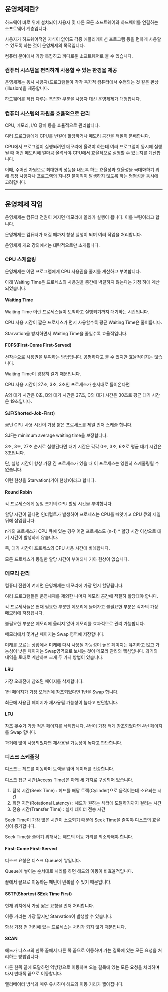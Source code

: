 ## 운영체제란?

하드웨어 바로 위에 설치되어 사용자 및 다른 모든 소프트웨어와 하드웨어를 연결하는 소프트웨어 계층입니다.

사용자가 하드웨어적인 지식이 없어도 각종 애플리케이션 프로그램 등을 편하게 사용할 수 있도록 하는 것이 운영체제의 목적입니다.

컴퓨터 분야에서 가장 복잡하고 까다로운 소프트웨어로 볼 수 있습니다.

### 컴퓨터 시스템을 편리하게 사용할 수 있는 환경을 제공

운영체제는 동시 사용자/프로그램들이 각각 독자적 컴퓨터에서 수행되는 것 같은 환상(illusion)을 제공합니다.

하드웨어를 직접 다루는 복잡한 부분을 사용자 대신 운영체제가 대행합니다.

### 컴퓨터 시스템의 자원을 효율적으로 관리

CPU, 메모리, I/O 장치 등을 효율적으로 관리합니다.

여러 프로그램에게 CPU를 번갈아 할당하거나 메모리 공간을 적절히 분배합니다.

CPU에서 프로그램이 실행되려면 메모리에 올려야 하는데 여러 프로그램이 동시에 실행될 때 어떤 메모리에 얼마큼 올려놔야 CPU에서 효율적으로 실행할 수 있는지를 계산합니다.

이때, 주어진 자원으로 최대한의 성능을 내도록 하는 효율성과 효율성을 극대화하기 위해 특정 사용자나 프로그램의 지나친 불이익이 발생하지 않도록 하는 형평성을 동시에 고려합니다.

---

## 운영체제 작업

운영체제는 컴퓨터 전원이 켜지면 메모리에 올라가 실행이 됩니다. 이를 부팅이라고 합니다.

운영체제는 컴퓨터가 꺼질 때까지 항상 실행이 되며 여러 작업을 처리합니다.

운영체제 개요 강의에서는 대략적으로만 소개됩니다.

### CPU 스케줄링

운영체제는 어떤 프로그램에게 CPU 사용권을 줄지를 계산하고 부여합니다.

아래 Waiting Time은 프로세스의 사용권을 중간에 박탈하지 않는다는 가정 하에 계산되었습니다.

#### Waiting Time

Waiting Time 이란 프로세스들이 도착하고 실행되기까지 대기하는 시간입니다.

CPU 사용 시간이 짧은 프로세스가 먼저 사용할수록 평균 Waiting Time은 줄어듭니다.

Starvation을 방지하면서 Waiting Time을 줄일수록 효율적입니다.

#### FCFS(First-Come First-Served)

선착순으로 사용권을 부여하는 방법입니다. 공평하다고 볼 수 있지만 효율적이지는 않습니다.

Waiting Time이 굉장히 길기 때문입니다.

CPU 사용 시간이 27초, 3초, 3초인 프로세스가 순서대로 들어온다면

A의 대기 시간은 0초, B의 대기 시간은 27초, C의 대기 시간은 30초로 평균 대기 시간은 19초입니다.

#### SJF(Shorted-Job-First)

금번 CPU 사용 시간이 가장 짧은 프로세스를 제일 먼저 스케줄 합니다.

SJF는 minimum average waiting time을 보장합니다.

3초, 3초, 27초 순서로 실행된다면 대기 시간은 각각 0초, 3초, 6초로 평균 대기 시간은 3초입니다.

단, 실행 시간이 항상 가장 긴 프로세스가 있을 때 이 프로세스는 영원히 스케줄링될 수 없습니다.

이런 현상을 Starvation(기아 현상)이라고 합니다.

#### Round Robin

각 프로세스에게 동일 크기의 CPU 할당 시간을 부여합니다.

할당 시간이 끝나면 인터럽트가 발생하여 프로세스는 CPU를 빼앗기고 CPU 큐의 제일 뒤에 삽입됩니다.

n개의 프로세스가 CPU 큐에 있는 경우 어떤 프로세스도 (n-1) \* 할당 시간 이상으로 대기 시간이 발생하지 않습니다.

즉, 대기 시간이 프로세스의 CPU 사용 시간에 비례합니다.

모든 프로세스가 동일한 할당 시간이 부여되니 기아 현상이 없습니다.

### 메모리 관리

컴퓨터 전원이 켜지면 운영체제는 메모리에 가장 먼저 할당됩니다.

여러 프로그램들은 운영체제를 제외한 나머지 메모리 공간에 적절히 할당돼야 합니다.

각 프로세서들은 현재 필요한 부분만 메모리에 들어가고 불필요한 부분은 각자의 가상 메모리에 저장됩니다.

불필요한 부분은 메모리에 올리지 않아 메모리를 효과적으로 관리 가능합니다.

메모리에서 쫓겨난 페이지는 Swap 영역에 저장합니다.

미래를 모르는 상황에서 미래에 다시 사용될 가능성이 높은 페이지는 유지하고 않고 가능성이 낮은 페이지는 Swap영역으로 보내는 것이 메모리 관리의 핵심입니다. 과거의 내역을 토대로 계산하며 크게 두 가지 방법이 있습니다.

#### LRU

가장 오래전에 참조된 페이지를 삭제합니다.

1번 페이지가 가장 오래전에 참조되었다면 1번을 Swap 합니다.

최근에 사용된 페이지가 재사용될 가능성이 높다고 판단합니다.

#### LFU

참조 횟수가 가장 적은 페이지를 삭제합니다. 4번이 가장 적게 참조되었다면 4번 페이지를 Swap 합니다.

과거에 많이 사용되었다면 재사용될 가능성이 높다고 판단합니다.

### 디스크 스케줄링

디스크는 헤드를 이동하며 트랙을 읽어 데이터를 전송합니다.

디스크 접근 시간(Access Time)은 아래 세 가지로 구성되어 있습니다.

1.  탐색 시간(Seek Time) : 헤드를 해당 트랙(Cylinder)으로 움직이는데 소요되는 시간
2.  회전 지연(Rotational Latency) : 헤드가 원하는 섹터에 도달하기까지 걸리는 시간
3.  전송 시간(Transfer Time) : 실제 데이터 전송 시간

Seek Time이 가장 많은 시간이 소요되기 때문에 Seek Time을 줄여야 디스크의 효율성이 증가합니다.

Seek Time을 줄이기 위해서는 헤드의 이동 거리를 최소화해야 합니다.

#### First-Come First-Served

디스크 요청은 디스크 Queue에 쌓입니다.

Queue에 쌓이는 순서대로 처리를 하면 헤드의 이동이 비효율적입니다.

끝에서 끝으로 이동하는 패턴이 반복될 수 있기 때문입니다.

#### SSTF(Shortest SEek Time First) 

현재 위치에서 가장 짧은 요청을 먼저 처리합니다.

이동 거리는 가장 짧지만 Starvation이 발생할 수 있습니다.

항상 가장 먼 거리에 있는 프로세스는 처리가 되지 않기 때문입니다.

#### SCAN

헤드가 디스크의 한쪽 끝에서 다른 쪽 끝으로 이동하며 가는 길목에 있는 모든 요청을 처리하는 방법입니다. 

다른 한쪽 끝에 도달하면 역방향으로 이동하며 오늘 길목에 있는 모든 요청을 처리하며 다시 반대쪽 끝으로 이동합니다.

엘리베이터 방식과 매우 유사하며 헤드의 이동 거리가 짧아집니다.
